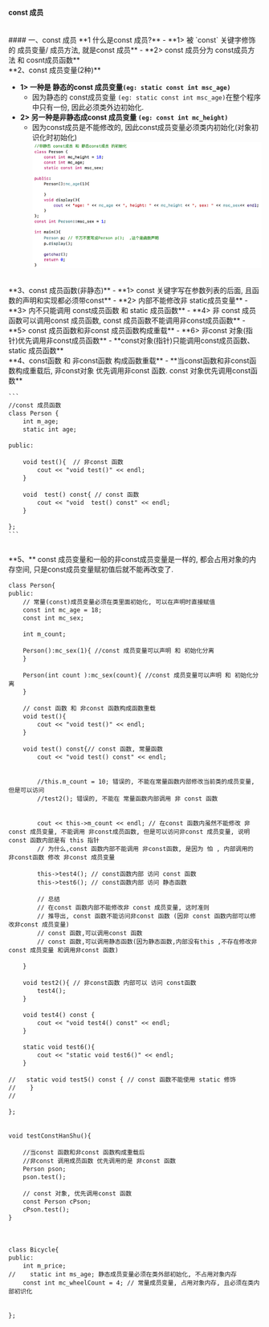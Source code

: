 #### const 成员


<br>
#### 一、const 成员
**1 什么是const 成员?**
- **1> 被 `const` 关键字修饰的 成员变量/ 成员方法, 就是const 成员**
- **2> const 成员分为 const成员方法 和 cosnt成员函数**



<br>
**2、const 成员变量(2种)**

- **1> 一种是 静态的const 成员变量`(eg: static const int msc_age)`**
    - 因为静态的 const成员变量 `(eg: static const int msc_age)`在整个程序中只有一份, 因此必须类外边初始化.
- **2> 另一种是非静态成const 成员变量 `(eg: const int mc_height)`**
    - 因为const成员是不能修改的, 因此const成员变量必须类内初始化(对象初识化时初始化)
![](/assets/Snip20190218_4.png)


<br>
**3、const 成员函数(非静态)**
- **1> const 关键字写在参数列表的后面, 且函数的声明和实现都必须带const**
- **2> 内部不能修改非 static成员变量**
- **3> 内不只能调用 const成员函数 和 static 成员函数**
- **4> 非 const 成员函数可以调用const 成员函数, const 成员函数不能调用非const成员函数**
- **5> const 成员函数和非const 成员函数构成重载**
- **6> 非const 对象(指针)优先调用非const成员函数**
- **const对象(指针)只能调用const成员函数、static 成员函数**




<br>
**4、const函数 和 非const函数 构成函数重载**
- **当const函数和非const函数构成重载后, 非const对象 优先调用非const 函数. const 对象优先调用const函数**
    
    ```
    //const 成员函数
    class Person {
        int m_age;
        static int age;
        
    public:
        
        void test(){  // 非const 函数
            cout << "void test()" << endl;
        }
        
        void  test() const{ // const 函数
            cout << "void  test() const" << endl;
        }
        
    };
    ```

<br>
**5、** const 成员变量和一般的非const成员变量是一样的, 都会占用对象的内存空间, 只是const成员变量赋初值后就不能再改变了.


```
class Person{
public:
    // 常量(const)成员变量必须在类里面初始化, 可以在声明时直接赋值
    const int mc_age = 18;
    const int mc_sex;
    
    int m_count;
    
    Person():mc_sex(1){ //const 成员变量可以声明 和 初始化分离
    }
    
    Person(int count ):mc_sex(count){ //const 成员变量可以声明 和 初始化分离
    }
    
    // const 函数 和 非const 函数构成函数重载
    void test(){
        cout << "void test()" << endl;
    }
    
    void test() const{// const 函数, 常量函数
        cout << "void test() const" << endl;
        
        
        //this.m_count = 10; 错误的, 不能在常量函数内部修改当前类的成员变量, 但是可以访问
        //test2(); 错误的, 不能在 常量函数内部调用 非 const 函数
        
        
        cout << this->m_count << endl; // 在const 函数内虽然不能修改 非const 成员变量, 不能调用 非const成员函数, 但是可以访问非const 成员变量, 说明 const 函数内部是有 this 指针
        // 为什么,const 函数内部不能调用 非const函数, 是因为 怕 , 内部调用的 非const函数 修改 非const 成员变量
        
        this->test4(); // const函数内部 访问 const 函数
        this->test6(); // const函数内部 访问 静态函数
        
        // 总结
        // 在const 函数内部不能修改非 const 成员变量, 这时准则
        // 推导出, const 函数不能访问非const 函数 (因非 const 函数内部可以修改非const 成员变量)
        // const 函数,可以调用const 函数
        // const 函数,可以调用静态函数(因为静态函数,内部没有this ,不存在修改非const 成员变量 和调用非const 函数)
        
    }
    
    void test2(){ // 非const函数 内部可以 访问 const函数
        test4();
    }
    
    void test4() const {
        cout << "void test4() const" << endl;
    }
    
    static void test6(){
        cout << "static void test6()" << endl;
    }
    
//   static void test5() const { // const 函数不能使用 static 修饰
//    }
//
    
};


void testConstHanShu(){
    
    //当const 函数和非const 函数构成重载后
    //非const 调用成员函数 优先调用的是 非const 函数
    Person pson;
    pson.test();
    
    // const 对象, 优先调用const 函数
    const Person cPson;
    cPson.test();
}



class Bicycle{
public:
    int m_price;
//    static int ms_age; 静态成员变量必须在类外部初始化, 不占用对象内存
    const int mc_wheelCount = 4; // 常量成员变量, 占用对象内存, 且必须在类内部初识化
    
    
};

```
